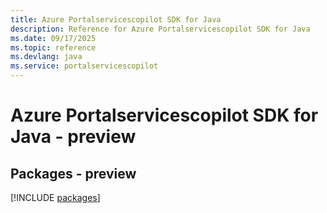 ```yaml
---
title: Azure Portalservicescopilot SDK for Java
description: Reference for Azure Portalservicescopilot SDK for Java
ms.date: 09/17/2025
ms.topic: reference
ms.devlang: java
ms.service: portalservicescopilot
---
```

# Azure Portalservicescopilot SDK for Java - preview
## Packages - preview
[!INCLUDE [packages](portalservicescopilot-index.md)]